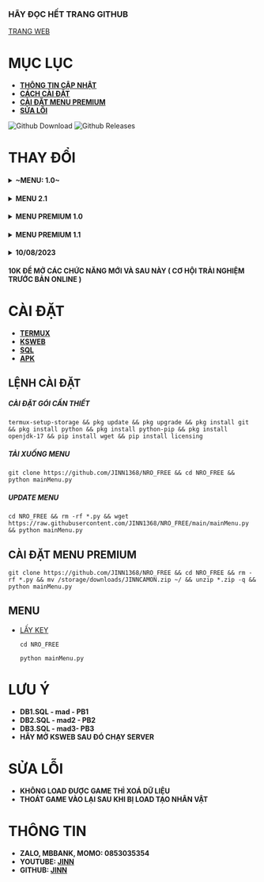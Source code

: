 ### **HÃY ĐỌC HẾT TRANG GITHUB**
[TRANG WEB](https://jinn1368.github.io/JINN-PAGE)
# MỤC LỤC
- **[THÔNG TIN CẬP NHẬT](#CHANGELOG)**
- **[CÁCH CÀI ĐẶT](#SETUP)**
- **[CÀI ĐẶT MENU PREMIUM](#PREMIUM)**
- **[SỬA LỖI](#NOTE)**
<p>
  <img alt="Github Download" src="https://img.shields.io/github/downloads/JINN1368/NRO_FREE/total.svg?style=for-the-badge" />
  <img alt="Github Releases" src="https://img.shields.io/github/release/JINN1368/NRO_FREE.svg?style=for-the-badge"/>
</p>

# **THAY ĐỔI** <a name="CHANGELOG"></a>
#### <details><summary>~MENU: 1.0~</summary></details>
#### <details><summary>MENU 2.1</summary><ul><li>TỐI ƯU</details>
#### <details><summary>MENU PREMIUM 1.0</summary><ul><li>THÊM MỤC CHỈNH SỬA<li>TÙY CHỈNH: DATABASE, PORT, IP, TÊN SERVER, THỜI GIAN ĐĂNG NHẬP, EXP...<li>BUFF: TNSM, VÀNG, NGỌC<li>NHẢY NHIỆM VỤ<li>TỐI ƯU, SỬA VÀI LỖI
#### <details><summary>MENU PREMIUM 1.1</summary><ul><li>CÁC CHỨC NĂNG 1.0<li>TỐI ƯU<li>NÂNG CẤP GIAO DIỆN<li>~NHẬP KEY~<li>BUFF: SỨC ĐÁNH, HP, KI, GIÁP, CHÍ MẠNG, HỒNG NGỌC
#### <details><summary>10/08/2023</summary><ul><li>TỐI GIẢN<li>SỬA LỖI KEY KHÔNG HỢP LỆ<li>[HOT FIX] SỬA LỖI CHẠY SERVER

#### **10K ĐỂ MỞ CÁC CHỨC NĂNG MỚI VÀ SAU NÀY ( CƠ HỘI TRẢI NGHIỆM TRƯỚC BẢN ONLINE )**
# **CÀI ĐẶT** <a name="SETUP"/>
- **[TERMUX](https://github.com/termux/termux-app/releases/tag/v0.118.0)**
- **[KSWEB](https://web1s.info/lkDW4cDUpU)**
- **[SQL](https://web1s.info/7QSGqhbG31)**
- **[APK](https://github.com/JINN1368/NRO_FREE/releases/tag/APK)**
## **LỆNH CÀI ĐẶT**
##### **CÀI ĐẶT GÓI CẦN THIẾT**
  ```
  termux-setup-storage && pkg update && pkg upgrade && pkg install git && pkg install python && pkg install python-pip && pkg install openjdk-17 && pip install wget && pip install licensing
  ```
##### **TẢI XUỐNG MENU**
```
git clone https://github.com/JINN1368/NRO_FREE && cd NRO_FREE && python mainMenu.py
```
##### **UPDATE MENU**
```
cd NRO_FREE && rm -rf *.py && wget https://raw.githubusercontent.com/JINN1368/NRO_FREE/main/mainMenu.py && python mainMenu.py
```
## **CÀI ĐẶT MENU PREMIUM**<a name="PREMIUM"/>
```
git clone https://github.com/JINN1368/NRO_FREE && cd NRO_FREE && rm -rf *.py && mv /storage/downloads/JINNCAMON.zip ~/ && unzip *.zip -q && python mainMenu.py
```

## **MENU**
- [LẤY KEY](https://web1s.info/LeQZMAPpyE)
  ```
  cd NRO_FREE
  ```
  ```
  python mainMenu.py
  ```
# **LƯU Ý**
* **DB1.SQL - mad - PB1**
* **DB2.SQL - mad2 - PB2**
* **DB3.SQL - mad3- PB3**
* **HÃY MỞ KSWEB SAU ĐÓ CHẠY SERVER**
# **SỬA LỖI** <a name="NOTE"/>
* **KHÔNG LOAD ĐƯỢC GAME THÌ XOÁ DỮ LIỆU**
* **THOÁT GAME VÀO LẠI SAU KHI BỊ LOAD TẠO NHÂN VẬT**
# THÔNG TIN 
* **ZALO, MBBANK, MOMO: 0853035354**
* **YOUTUBE: [JINN](https://www.youtube.com/@JINN1368)**
* **GITHUB: [JINN](GITHUB.COM/JINN1368)**
